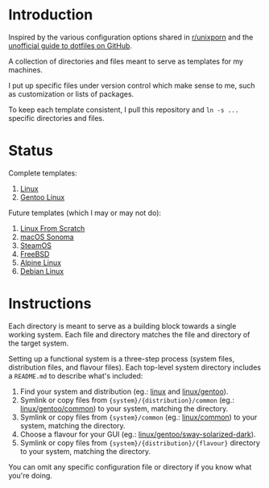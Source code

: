# Introduction

Inspired by the various configuration options shared in
[r/unixporn](https://www.reddit.com/r/unixporn/) and the
[unofficial guide to dotfiles on GitHub](https://dotfiles.github.io).

A collection of directories and files meant to serve as templates for my
machines.

I put up specific files under version control which make sense to me, such as
customization or lists of packages.

To keep each template consistent, I pull this repository and `ln -s ...`
specific directories and files.

# Status

Complete templates:

1. [Linux](linux/common)
2. [Gentoo Linux](linux/gentoo)

Future templates (which I may or may not do):

1. [Linux From Scratch](https://www.linuxfromscratch.org/)
2. [macOS Sonoma](https://www.apple.com/macos/sonoma/)
3. [SteamOS](https://store.steampowered.com/steamos)
4. [FreeBSD](https://www.freebsd.org)
5. [Alpine Linux](https://www.alpinelinux.org)
6. [Debian Linux](https://www.debian.org)

# Instructions

Each directory is meant to serve as a building block towards a single working system. Each file and directory matches the file and directory of the target system. 

Setting up a functional system is a three-step process (system files, distribution files, and flavour files). Each top-level system directory includes a `README.md` to describe what's included:

1. Find your system and distribution (eg.: [linux]() and [linux/gentoo]()).
3. Symlink or copy files from `{system}/{distribution}/common` (eg.: [linux/gentoo/common]()) to your system, matching the directory.
4. Symlink or copy files from `{system}/common` (eg.: [linux/common]()) to your system, matching the directory.
5. Choose a flavour for your GUI (eg.: [linux/gentoo/sway-solarized-dark]()).
6. Symlink or copy files from `{system}/{distribution}/{flavour}` directory to your system, matching the directory.

You can omit any specific configuration file or directory if you know what you're doing.
